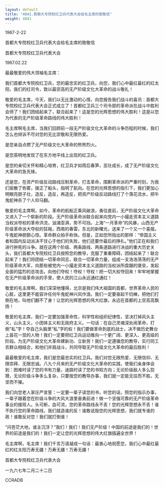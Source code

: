 ```yaml
---
layout: default
title: "4041.首都大专院校红卫兵代表大会给毛主席的致敬信"
weight: 4041
---
```


1967-2-22

首都大专院校红卫兵代表大会给毛主席的致敬信

首都大专院校红卫兵代表大会

1967.02.22

最最敬爱的伟大领袖毛主席：

我们首都大专院校红卫兵，您的最忠实的红卫兵，向您，我们心中最红最红的红太阳，我们的红司令，致以最崇高的无产阶级文化大革命的战斗敬礼！

敬爱的毛主席，今天，我们以无比激动的心情，向您报告我们战斗的喜讯：首都大专院校红卫兵代表大会正式成立了！首都红卫兵三个司令部的革命派在战斗中胜利会师了！我们团结起来了，联合起来了！这是您的光辉思想的伟大胜利！这是以您为代表的无产阶级革命路线的伟大胜利！

毛主席啊毛主席，当我们回顾前一段无产阶级文化大革命的斗争历程的时候，我们怎么也倾诉不尽对您的无比崇敬和无限热爱。

是您亲自点燃了无产阶级文化大革命的熊熊烈火。

是您英明地发现了在东方地平线上出现的红卫兵。

是您的亲切关怀和精心培育，红卫兵才如雨后春笋，茁壮成长，成了无产阶级文化大革命的急先锋。

还是您，在资产阶级反动路线压制革命，打击革命，围剿革命派的严重时刻，为我们驱散了弥雾，拨正了船头，指明了航向。在您的光辉思想的指引下，我们更加心明眼亮胆子壮，造反，造反，再造反，把资产阶级反动路线打了个落花流水，把牛鬼蛇神杀了个人仰马翻。

敬爱的毛主席啊，如今，革命的航船正乘风破浪，勇往直前，无产阶级文化大革命又进入了一个崭新的阶段。无产阶级革命派联合起来向党内一小撮走资本主义道路当权派夺权的革命洪流，汹涌澎湃，势不可挡。上海“一月革命”的风暴，山西无产阶级革命派大夺权的狂飚，西南的春雷，东北的新曙光，送来了一个又一个喜报。牛鬼蛇神胆颤心惊。革命群众拍手称快。但是，正如您所指出的那样：“帝国主义者和国内反动派决不甘心于他们的失败，他们还要作最后的挣扎。”他们正在和我们进行拚死的斗争。就在这两个阶级、两条路线、两条道路进行决战的重大历史关头，我们首都大专院校红卫兵按照您的教导，克服了重重障碍，团结起来了！联合起来了！我们将团结一切革命同志，联合一切革命力量，组成一支浩浩荡荡的无产阶级革命大军，向那些被党内一小撮走资本主义道路的当权派所盘踞的堡垒，发起全面的猛烈的总攻击。向他们夺权！夺权！夺权！把一切大权夺回来！牢牢地掌握在无产阶级革命派的手里，使人民的江山永远通红通红！

敬爱的毛主席啊，我们深深地懂得，北京是我们伟大祖国的首都，世界革命人民的心脏，这里更不能容许任何牛鬼蛇神兴风作浪。我们一定要奋起千钧棒，把他们打倒在地，叫他们翻不了身！让您的光辉思想的伟大红旗，永远在首都的上空高高飘扬！

敬爱的毛主席，我们一定要加强革命性，科学性和组织纪律性，坚决打掉风头主义，山头主义，小团体主义和无政府主义。一句话：在自己灵魂深处闹革命，打倒“私”字！夺自己头脑里“私”字的权！我们要做革命到底的战士，决不做历史舞台上昙花一现的人物！我们一定要把红卫兵运动推向一个更广阔、更深入、更高级的阶段。为无产阶级文化大革命建新功、立新劳！我们一定遵循您的教导，实行同工农群众相结合，和他们并肩战斗，共同夺取无产阶级文化大革命的最后胜利！

最最敬爱的毛主席，我们是您最忠实的红卫兵。我们对您无限热爱、无限信仰、无限崇拜、无限忠诚。八九个月来的无产阶级文化大革命的实践，使我们亲身体会到：困难时读了您的书有力量，迷路时读了您的书知方向；无论阶级敌人多么狡猾，无论阶级斗争多么复杂，只要按您的教导办事，我们就一定能无往而不胜，无坚而不摧。

我们向您老人家庄严宣誓：一定要一辈子读您的书，听您的话，照您的指示办事，一辈子跟着您在阶级斗争的大风大浪里奋勇前进！做一个坚强可靠的无产阶级革命事业的接班人。头可断，血可流，您的革命路线永不丢！您的光辉思想永不丢！谁不执行您的革命路线，我们就造谁的反！谁敢诋毁您的光辉思想，我们就专谁的政！谁敢反对您！我们就打倒谁！

“问苍茫大地，谁主沉浮？”我们！我们！我们无产阶级！中国的前途是我们的！世界的前途是我们的！我们一定让您的光辉思想的伟大红旗插遍全世界！

毛主席啊，毛主席！我们千言万语凝成一句话：最衷心地祝愿您，我们心中最红最红的红太阳万寿无疆！万寿无疆！万寿无疆！

首都大专院校红卫兵代表大会

一九六七年二月二十二日

CCRADB

